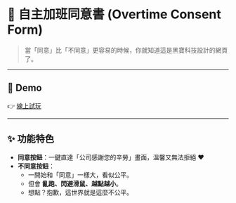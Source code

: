 # 📝 自主加班同意書 (Overtime Consent Form)

> 當「同意」比「不同意」更容易的時候，你就知道這是黑寶科技設計的網頁了。

---

## 🚀 Demo
👉 [線上試玩](https://deanlin.net//overtime-consent-form/)

---

## ✨ 功能特色
- **同意按鈕**：一鍵直達「公司感謝您的辛勞」畫面，溫馨又無法拒絕 ❤️  
- **不同意按鈕**：  
  - 一開始和「同意」一樣大，看似公平。  
  - 但會 **亂跑、閃避滑鼠、越點越小**。  
  - 想點？抱歉，這世界就是這麼不公平。  